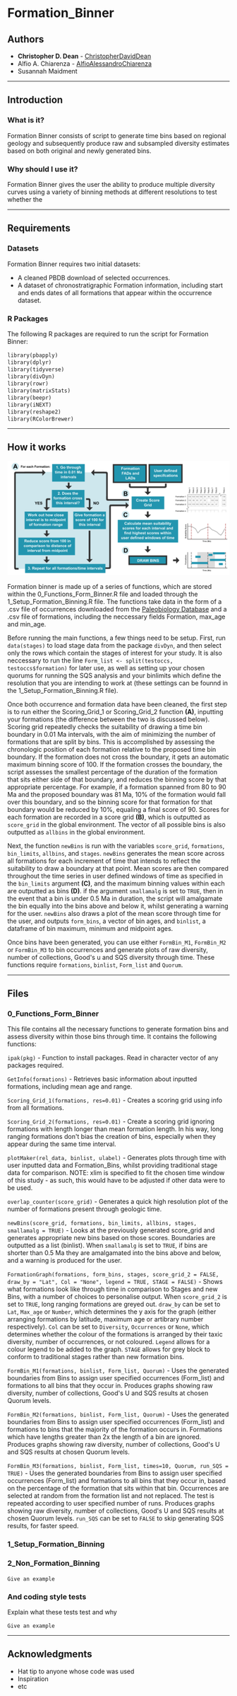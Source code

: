 # Formation_Binner

## Authors

* **Christopher D. Dean** - [ChristopherDavidDean](https://github.com/ChristopherDavidDean)
* Alfio A. Chiarenza - [AlfioAlessandroChiarenza](https://github.com/AlfioAlessandroChiarenza)
* Susannah Maidment

---
## Introduction
### What is it?
Formation Binner consists of script to generate time bins based on regional geology and subsequently produce raw and subsampled diversity estimates based on both original and newly generated bins.
### Why should I use it?
Formation Binner gives the user the ability to produce multiple diversity curves using a variety of binning methods at different resolutions to test whether the 

---
## Requirements

### Datasets

Formation Binner requires two initial datasets:
* A cleaned PBDB download of selected occurrences.
* A dataset of chronostratigraphic Formation information, including start and ends dates of all formations that appear within the occurrence dataset. 

### R Packages

The following R packages are required to run the script for Formation Binner:

```
library(pbapply)
library(dplyr)
library(tidyverse)
library(divDyn)
library(rowr)
library(matrixStats)
library(beepr)
library(iNEXT)
library(reshape2)
library(RColorBrewer)
```
---
## How it works

![Schematic diagram of how Formation_Binner works.](https://github.com/ChristopherDavidDean/Formation_Binner/blob/master/Images/Fig.%201%20(v2.1).png)

Formation binner is made up of a series of functions, which are stored within the 0_Functions_Form_Binner.R file and loaded through the 1_Setup_Formation_Binning.R file. The functions take data in the form of a .csv file of occurrences downloaded from the [Paleobiology Database](www.paleobiodb.org) and a .csv file of formations, including the neccessary fields Formation, max_age and min_age. 

Before running the main functions, a few things need to be setup. First, run `data(stages)` to load stage data from the package `divDyn`, and then select only the rows which contain the stages of interest for your study. It is also neccessary to run the line `Form_list <- split(testoccs, testoccs$formation)` for later use, as well as setting up your chosen quorums for running the SQS analysis and your binlimits which define the resolution that you are intending to work at (these settings can be founnd in the 1_Setup_Formation_Binning.R file). 

Once both occurrence and formation data have been cleaned, the first step is to run either the Scoring_Grid_1 or Scoring_Grid_2 function **(A)**, inputting your formations (the difference between the two is discussed below). Scoring grid repeatedly checks the suitability of drawing a time bin boundary in 0.01 Ma intervals, with the aim of minimizing the number of formations that are split by bins. This is accomplished by assessing the chronologic position of each formation relative to the proposed time bin boundary. If the formation does not cross the boundary, it gets an automatic maximum binning score of 100. If the formation crosses the boundary, the script assesses the smallest percentage of the duration of the formation that sits either side of that boundary, and reduces the binning score by that appropriate percentage. For example, if a formation spanned from 80 to 90 Ma and the proposed boundary was 81 Ma, 10% of the formation would fall over this boundary, and so the binning score for that formation for that boundary would be reduced by 10%, equaling a final score of 90. Scores for each formation are recorded in a score grid **(B)**, which is outputted as `score_grid` in the global environment. The vector of all possible bins is also outputted as `allbins` in the global environment. 

Next, the function `newBins` is run with the variables `score_grid`, `formations`, `bin_limits`, `allbins`, and `stages`. `newBins` generates the mean score across all formations for each increment of time that intends to reflect the suitability to draw a boundary at that point. Mean scores are then compared throughout the time series in user defined windows of time as specified in the `bin_limits` argument **(C)**, and the maximum binning values within each are outputted as bins **(D)**. if the argument `smallamalg` is set to `TRUE`, then in the event that a bin is under 0.5 Ma in duration, the script will amalgamate the bin equally into the bins above and below it, whilst generating a warning for the user. `newBins` also draws a plot of the mean score through time for the user, and outputs `form_bins`, a vector of bin ages, and `binlist`, a dataframe of bin maximum, minimum and midpoint ages. 

Once bins have been generated, you can use either `FormBin_M1`, `FormBin_M2` or `FormBin_M3` to bin occurrences and generate plots of raw diversity, number of collections, Good's u and SQS diversity through time. These functions require `formations`, `binlist`, `Form_list` and `Quorum`. 

---

## Files
### 0_Functions_Form_Binner
This file contains all the necessary functions to generate formation bins and assess diversity within those bins through time. It contains the following functions:

`ipak(pkg)` - Function to install packages. Read in character vector of any packages required.

`GetInfo(formations)` - Retrieves basic information about inputted formations, including mean age and range.

`Scoring_Grid_1(formations, res=0.01)` - Creates a scoring grid using info from all formations.

`Scoring_Grid_2(formations, res=0.01)` - Create a scoring grid ignoring formations with length longer than mean formation length. In his way, long ranging formations don't bias the creation of bins, especially when they appear during the same time interval.

`plotMaker(rel_data, binlist, ulabel)` - Generates plots through time with user inputted data and Formation_Bins, whilst providing traditional stage data for comparison. NOTE: xlim is specified to fit the chosen time window of this study - as such, this would
have to be adjusted if other data were to be used.

`overlap_counter(score_grid)` - Generates a quick high resolution plot of the number of formations present through geologic time. 

`newBins(score_grid, formations, bin_limits, allbins, stages, smallamalg = TRUE)` - Looks at the previously generated score_grid and generates appropriate new bins based on those scores. Boundaries are outputted as a list (binlist). When `smallamalg` is set to `TRUE`, if bins are shorter than 0.5 Ma they are amalgamated into the bins above and below, and a warning is produced for the user. 

`FormationGraph(formations, form_bins, stages, score_grid_2 = FALSE, draw_by = "Lat", Col = "None", legend = TRUE, STAGE = FALSE)` - Shows what formations look like through time in comparison to Stages and new Bins, with a number of choices to personalise output. When `score_grid_2` is set to `TRUE`, long ranging formations are greyed out. `draw_by` can be set to `Lat`, `Max_age` or `Number`, which determines the y axis for the graph (either arranging formations by latitude, maximum age or artibrary number respectively). `Col` can be set to `Diversity`, `Occurrences` or `None`, which determines whether the colour of the formations is arranged by their taxic diversity, number of occurrences, or not coloured. `Legend` allows for a colour legend to be added to the graph. `STAGE` allows for grey block to conform to traditional stages rather than new formation bins. 

`FormBin_M1(formations, binlist, Form_list, Quorum)` - Uses the generated boundaries from Bins to assign user specified occurrences (Form_list) and formations to all bins that they occur in. Produces graphs showing raw diversity, number of collections, Good's U and SQS results at chosen Quorum levels. 

`FormBin_M2(formations, binlist, Form_list, Quorum)` - Uses the generated boundaries from Bins to assign user specified occurrences (Form_list) and formations to bins that the majority of the formation occurs in. Formations which have lengths greater than 2x the length of a bin are ignored. Produces graphs showing raw diversity, number of collections, Good's U and SQS results at chosen Quorum levels. 

`FormBin_M3(formations, binlist, Form_list, times=10, Quorum, run_SQS = TRUE)` - Uses the generated boundaries from Bins to assign user specified occurrences (Form_list) and formations to all bins that they occur in, based on the percentage of the formation that sits within that bin. Occurrences are selected at random from the formation list and not replaced. The test is repeated according to user specified number of runs. Produces graphs showing raw diversity, number of collections, Good's U and SQS results at chosen Quorum levels. `run_SQS` can be set to `FALSE` to skip generating SQS results, for faster speed.

### 1_Setup_Formation_Binning

### 2_Non_Formation_Binning

```
Give an example
```

### And coding style tests

Explain what these tests test and why

```
Give an example
```
---
## Acknowledgments

* Hat tip to anyone whose code was used
* Inspiration
* etc
